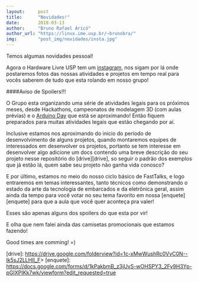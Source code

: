 ```yaml
---
layout:     post
title:      "Novidades!"
date:       2018-03-13
author:     "Bruno Rafael Aricó"
author_url: "https://linux.ime.usp.br/~brunobra/"
img: 	    "post_img/novidades/insta.jpg"
---
```


Temos algumas novidades pessoal!

Agora o Hardware Livre USP tem um [instagram][insta], nos sigam por lá onde postaremos fotos das nossas atividades e projetos em tempo real para vocês saberem de tudo que esta rolando em nosso grupo! 

####Aviso de Spoilers!!!

O Grupo esta organizando uma série de atividades legais para os próximos meses, desde Hackathons, campeonatos de modelagem 3D (com aulas prévias) e o [Arduino Day][arduino] que está se aproximando!
Então fiquem preparados para muitas atividades legais que estão chegando por aí.

Inclusive estamos nos aproximando do inicio do período de desenvolvimento de alguns projetos, quando montaremos equipes de interessados em desenvolver os projetos, portanto se tem interesse em desenvolver algo adicione um docs contendo uma breve descrição do seu projeto nesse repositório do [drive][drive], so seguir o padrão dos exemplos que já estão lá, quem sabe seu projeto não ganha vida conosco?

E por último, estamos no meio do nosso ciclo básico de FastTalks, e logo entraremos em temas interessantes, tanto técnicos como demonstrando o estado da arte da tecnologia de embarcados e da eletrônica geral, assim ainda da tempo para você votar no seu tema favorito em nossa [enquete] [enquete] para que a aula que você quer aconteça pra valer!

Esses são apenas alguns dos spoilers do que esta por vir! 

E olha que nem falei ainda das camisetas promocionais que estamos fazendo! 

Good times are comming! =)


[insta]: <https://www.instagram.com/hardwarelivreusp/>
[arduino]: https://day.arduino.cc/
[drive]: <https://drive.google.com/folderview?id=1c-xMwWushRc0VvC0N--Ik5sJ2LLHII_F>>
[enquete]: <https://docs.google.com/forms/d/1kPakbmB_z3jUvS-wOHSPY3_2Fy9H3Yp-pGIXPIKk7wk/viewform?edit_requested=true>
